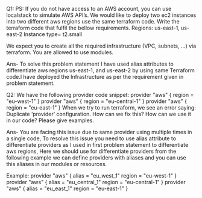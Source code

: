 Q1:
PS: If you do not have access to an AWS account, you can use localstack to simulate AWS API’s.
We would like to deploy two ec2 instances into two different aws regions use the same terraform code. Write the terraform code that fulfil the bellow requirements.
Regions: us-east-1, us-east-2
Instance type= t2.small

We expect you to create all the required infrastructure (VPC, subnets, …) via terraform. You are allowed to use modules.

Ans-
To solve this problem statement I have used alias attributes to differentiate aws regions us-east-1, and us-east-2 by using same Terraform code.I have deployed the Infrastructure as per the requirement given in problem statement. 

Q2:
We have the following provider code snippet:
provider "aws" {
  region = "eu-west-1"
}
provider "aws" {
  region = "eu-central-1"
}
provider "aws" {
  region = "eu-east-1"
}
When we try to run terraform, we see an error saying:
Duplicate ‘provider’ configuration.
How can we fix this? How can we use it in our code? Please give examples.

Ans-
You are facing this issue due to same provider using multiple times in a single code, To resolve this issue you need to use alias attribute to differentiate providers as I used in first problem statement to differentiate aws regions, Here we should use for differentiate providers from the following example we can define providers with aliases and you can use this aliases in our modules or resources.

Example:
provider "aws" {
alias  = "eu_west_1"
region = "eu-west-1"
}
provider "aws" {
alias  = "eu_central_1"
region = "eu-central-1"
}
provider "aws" {
alias  = "eu_east_1"
region = "eu-east-1"
}

